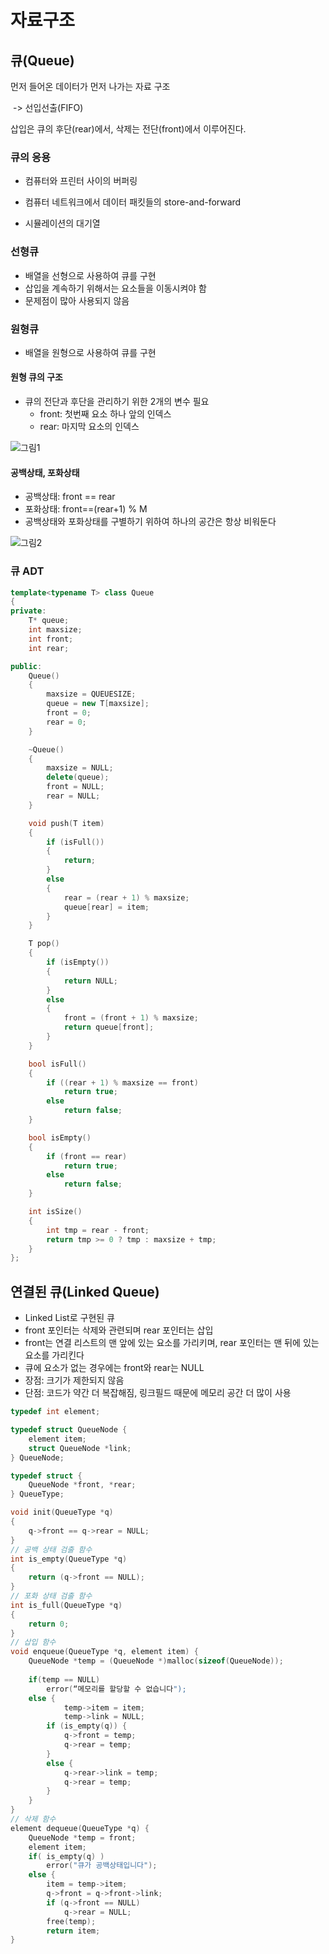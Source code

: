 # 자료구조

## 큐(Queue)

먼저 들어온 데이터가 먼저 나가는 자료 구조

​	-> 선입선출(FIFO)

삽입은 큐의 후단(rear)에서, 삭제는 전단(front)에서 이루어진다.



### 큐의 응용

- 컴퓨터와 프린터 사이의 버퍼링

- 컴퓨터 네트워크에서 데이터 패킷들의 store-and-forward
- 시뮬레이션의 대기열



### 선형큐
- 배열을 선형으로 사용하여 큐를 구현
- 삽입을 계속하기 위해서는 요소들을 이동시켜야 함
- 문제점이 많아 사용되지 않음



### 원형큐

- 배열을 원형으로 사용하여 큐를 구현

#### 원형 큐의 구조

- 큐의 전단과 후단을 관리하기 위한 2개의 변수 필요
  - front: 첫번째 요소 하나 앞의 인덱스
  - rear: 마지막 요소의 인덱스

![그림1](./그림1.png)

#### 공백상태, 포화상태

- 공백상태: front == rear
- 포화상태: front==(rear+1) % M
- 공백상태와 포화상태를 구별하기 위하여 하나의 공간은 항상 비워둔다

![그림2](./그림2.png)

### 큐 ADT

```c++
template<typename T> class Queue
{
private:
	T* queue;
	int maxsize;
	int front;
	int rear;

public:
	Queue() 
	{
		maxsize = QUEUESIZE;
		queue = new T[maxsize];
		front = 0;
		rear = 0;
	}

	~Queue()
	{
		maxsize = NULL;
		delete(queue);
		front = NULL;
		rear = NULL;
	}

	void push(T item)
	{
		if (isFull())
		{
			return;
		}
		else
		{
			rear = (rear + 1) % maxsize;
			queue[rear] = item;
		}
	}

	T pop()
	{
		if (isEmpty()) 
		{
			return NULL;
		}
		else
		{
			front = (front + 1) % maxsize;
			return queue[front];
		}
	}

	bool isFull()
	{
		if ((rear + 1) % maxsize == front)
			return true;
		else
			return false;
	}

	bool isEmpty()
	{
		if (front == rear)
			return true;
		else
			return false;
	}

	int isSize()
	{
		int tmp = rear - front;
		return tmp >= 0 ? tmp : maxsize + tmp;
	}
};
```



## 연결된 큐(Linked Queue)

- Linked List로 구현된 큐
- front 포인터는 삭제와 관련되며 rear 포인터는 삽입
- front는 연결 리스트의 맨 앞에 있는 요소를 가리키며, rear 포인터는 맨 뒤에 있는 요소를 가리킨다
- 큐에 요소가 없는 경우에는 front와 rear는 NULL
- 장점: 크기가 제한되지 않음
- 단점: 코드가 약간 더 복잡해짐, 링크필드 때문에 메모리 공간 더 많이 사용



```c
typedef int element;

typedef struct QueueNode {
	element item;
	struct QueueNode *link;
} QueueNode;

typedef struct {
	QueueNode *front, *rear;
} QueueType;

void init(QueueType *q)
{
	q->front == q->rear = NULL;
}
// 공백 상태 검출 함수
int is_empty(QueueType *q)
{
	return (q->front == NULL);
}
// 포화 상태 검출 함수
int is_full(QueueType *q)
{
	return 0;
}
// 삽입 함수
void enqueue(QueueType *q, element item) {
	QueueNode *temp = (QueueNode *)malloc(sizeof(QueueNode));
    
	if(temp == NULL)
		error(“메모리를 할당할 수 없습니다");
	else {
			temp->item = item;
			temp->link = NULL;
		if (is_empty(q)) {
			q->front = temp;
			q->rear = temp;
		}
		else {
			q->rear->link = temp;
			q->rear = temp;
		}
	}
}
// 삭제 함수
element dequeue(QueueType *q) {
	QueueNode *temp = front;
	element item;
	if( is_empty(q) )
		error("큐가 공백상태입니다");
	else {
		item = temp->item;
		q->front = q->front->link;
		if (q->front == NULL)
			q->rear = NULL;
		free(temp);
		return item;
}
```

